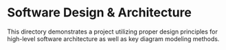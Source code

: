# Software Design & Architecture
This directory demonstrates a project utilizing proper design principles for high-level software architecture as well as key diagram modeling methods.
